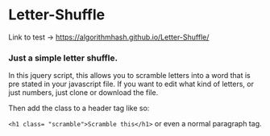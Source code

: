 

# Letter-Shuffle
Link to test -> https://algorithmhash.github.io/Letter-Shuffle/
  <h3 class="shuffle"> Just a simple letter shuffle.</h3>
  
  <link type="text/javascript" src="js/jquery.shuffle.js"

In this jquery script, this allows you to scramble letters into a word that is pre stated in your javascript file. If you want to edit what kind of letters, or just numbers, just clone or download the file.

   
   Then add the class to a header tag like so:
   
   `<h1 class= "scramble">Scramble this</h1>`
or even a normal paragraph tag.

